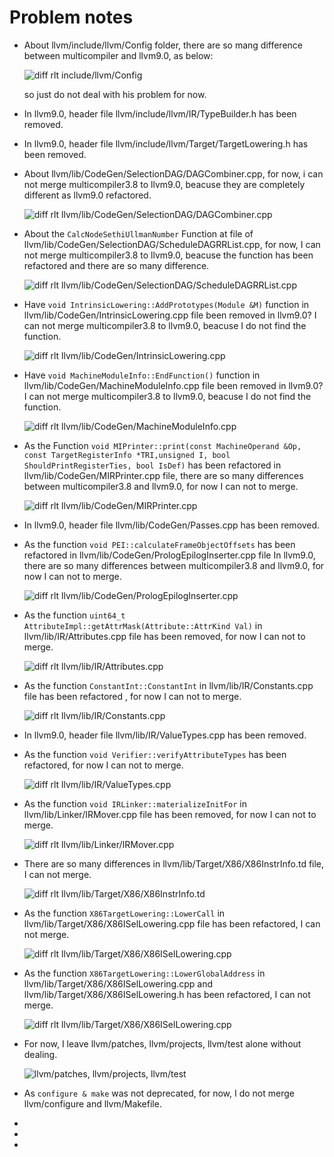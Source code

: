 # Problem notes

- About llvm/include/llvm/Config folder, there are so mang difference between multicompiler and llvm9.0,  as below:

  ![diff rlt include/llvm/Config](./img/diff_rlt_include_llvm_config.png)

  so just do not deal with his problem for now.

- In llvm9.0, header file llvm/include/llvm/IR/TypeBuilder.h has been removed. 

- In llvm9.0, header file llvm/include/llvm/Target/TargetLowering.h has been removed.

- About llvm/lib/CodeGen/SelectionDAG/DAGCombiner.cpp, for now, i can not merge multicompiler3.8 to llvm9.0, beacuse they are completely different as llvm9.0 refactored.

  ![diff rlt llvm/lib/CodeGen/SelectionDAG/DAGCombiner.cpp](./img/diff_rlt_lib_CodeGen_DAGCombiner.png)

- About the `CalcNodeSethiUllmanNumber` Function at file of llvm/lib/CodeGen/SelectionDAG/ScheduleDAGRRList.cpp, for now, I can not merge multicompiler3.8 to llvm9.0, beacuse the function has been refactored and there are so many difference.

  ![diff rlt llvm/lib/CodeGen/SelectionDAG/ScheduleDAGRRList.cpp](./img/diff_rlt_lib_CodeGen_ScheduleDAGRRList.png)


- Have `void IntrinsicLowering::AddPrototypes(Module &M)` function in llvm/lib/CodeGen/IntrinsicLowering.cpp file been removed in llvm9.0? I can not merge multicompiler3.8 to llvm9.0, beacuse I do not find the function.

  ![diff rlt llvm/lib/CodeGen/IntrinsicLowering.cpp](./img/diff_rlt_lib_CodeGen_IntrinsicLowering.png)

- Have `void MachineModuleInfo::EndFunction()` function in llvm/lib/CodeGen/MachineModuleInfo.cpp file been removed in llvm9.0? I can not merge multicompiler3.8 to llvm9.0, beacuse I do not find the function.

  ![diff rlt llvm/lib/CodeGen/MachineModuleInfo.cpp](./img/diff_rlt_lib_CodeGen_MachineModuleInfo.png)

- As the Function `void MIPrinter::print(const MachineOperand &Op, const TargetRegisterInfo *TRI,unsigned I, bool ShouldPrintRegisterTies, bool IsDef)` has been refactored in llvm/lib/CodeGen/MIRPrinter.cpp file, there are so many differences between multicompiler3.8 and llvm9.0, for now I can not to merge.

  ![diff rlt llvm/lib/CodeGen/MIRPrinter.cpp](/home/cmp/work_dir/Notes/code_merging/img/diff_rlt_CodeGen_MIRPrinter.png)

- In llvm9.0, header file llvm/lib/CodeGen/Passes.cpp has been removed.

- As the function `void PEI::calculateFrameObjectOffsets` has been refactored in llvm/lib/CodeGen/PrologEpilogInserter.cpp file In llvm9.0, there are so many differences between multicompiler3.8 and llvm9.0, for now I can not to merge.

  ![diff rlt llvm/lib/CodeGen/PrologEpilogInserter.cpp](./img/diff_rlt_lib_CodeGen_PrologEpilogInserter.png)

- As the function `uint64_t AttributeImpl::getAttrMask(Attribute::AttrKind Val)` in llvm/lib/IR/Attributes.cpp file has been removed, for now I can not to merge.

  ![diff rlt llvm/lib/IR/Attributes.cpp](/home/cmp/work_dir/Notes/code_merging/img/diff_rlt_lib_IR_Attributes.png)

- As the function `ConstantInt::ConstantInt` in llvm/lib/IR/Constants.cpp file has been refactored , for now I can not to merge.

  ![diff rlt llvm/lib/IR/Constants.cpp](./img/diff_rlt_lib_IR_Constants.png)

- In llvm9.0, header file llvm/lib/IR/ValueTypes.cpp has been removed.

- As the function `void Verifier::verifyAttributeTypes` has been refactored, for now I can not to merge.

  ![diff rlt llvm/lib/IR/ValueTypes.cpp](./img/diff_rlt_lib_IR_Verifier.png)

- As the function `void IRLinker::materializeInitFor` in llvm/lib/Linker/IRMover.cpp file has been removed, for now I can not to merge.

  ![diff rlt llvm/lib/Linker/IRMover.cpp](./img/diff_rlt_lib_Linker_IRMover.png)

- There are so many differences in llvm/lib/Target/X86/X86InstrInfo.td file, I can not merge.

  ![diff rlt llvm/lib/Target/X86/X86InstrInfo.td](./img/diff_rlt_lib_Target_X86_X86InstrInfo.png)

- As the function `X86TargetLowering::LowerCall` in llvm/lib/Target/X86/X86ISelLowering.cpp file has been refactored, I can not merge.

  ![diff rlt llvm/lib/Target/X86/X86ISelLowering.cpp](./img/diff_rlt_lib_Target_X86_X86ISelLowering.png)

- As the function `X86TargetLowering::LowerGlobalAddress` in llvm/lib/Target/X86/X86ISelLowering.cpp and llvm/lib/Target/X86/X86ISelLowering.h has been refactored, I can not merge.

  ![diff rlt llvm/lib/Target/X86/X86ISelLowering.cpp](/home/cmp/work_dir/Notes/code_merging/img/diff_rlt_lib_Target_X86_X86ISelLowering2.png)

- For now, I leave llvm/patches, llvm/projects, llvm/test alone without dealing.

  ![llvm/patches, llvm/projects, llvm/test](/home/cmp/work_dir/Notes/code_merging/img/patches_projects_test.png)

- As `configure & make` was not deprecated, for now, I do not merge llvm/configure and llvm/Makefile.

- 

- 

- 

